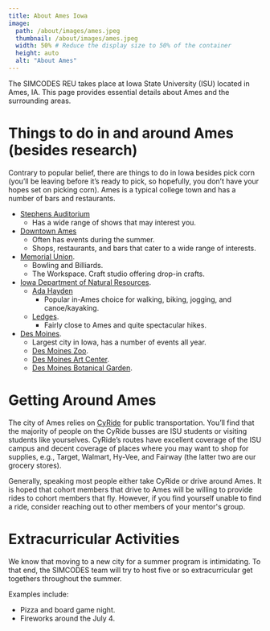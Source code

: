 ```yaml
---
title: About Ames Iowa
image:
  path: /about/images/ames.jpeg
  thumbnail: /about/images/ames.jpeg
  width: 50% # Reduce the display size to 50% of the container
  height: auto
  alt: "About Ames"
---
```


The SIMCODES REU takes place at Iowa State University (ISU) located in Ames, 
IA. This page provides essential details about Ames and the surrounding areas.

# Things to do in and around Ames (besides research)
Contrary to popular belief, there are things to do in Iowa besides pick corn
(you’ll be leaving before it’s ready to pick, so hopefully, you don’t have your 
hopes set on picking corn). Ames is a typical college town and has a number of 
bars and restaurants. 

- [Stephens Auditorium](https://www.center.iastate.edu/stephens-auditorium/)
  - Has a wide range of shows that may interest you. 
- [Downtown Ames](https://discoverames.com/business-listing/downtown-ames/)
  - Often has events during the summer.
  - Shops, restaurants, and bars that cater to a wide range of interests. 
- [Memorial Union](https://www.mu.iastate.edu/).
  - Bowling and Billiards.
  - The Workspace. Craft studio offering drop-in crafts.
- [Iowa Department of Natural Resources](https://www.iowadnr.gov).
  - [Ada Hayden](https://www.cityofames.org/My-Government/Departments/Parks-and-Recreation/Search-All-Parks/Ada-Hayden-Heritage-Park)
    - Popular in-Ames choice for walking, biking, jogging, and canoe/kayaking.
  - [Ledges](https://www.iowadnr.gov/places-go/state-parks/all-parks/ledges-state-park).
    - Fairly close to Ames and quite spectacular hikes.  
- [Des Moines](https://www.catchdesmoines.com/events/).
  - Largest city in Iowa, has a number of events all year.
  - [Des Moines Zoo](https://www.blankparkzoo.com).
  - [Des Moines Art Center](https://desmoinesartcenter.org).
  - [Des Moines Botanical Garden](https://dmbotanicalgarden.com).

# Getting Around Ames

The city of Ames relies on [CyRide](https://www.cyride.com/) for public 
transportation. You’ll find that the majority of people on the CyRide busses 
are ISU students or visiting students like yourselves. CyRide’s routes have 
excellent coverage of the ISU campus and decent coverage of places where you 
may want to shop for supplies, e.g., Target, Walmart, Hy-Vee, and Fairway (the 
latter two are our grocery stores).  

Generally, speaking most people either take CyRide or drive around Ames. It is
hoped that cohort members that drive to Ames will be willing to provide rides to
cohort members that fly. However, if you find yourself unable to find a ride,
consider reaching out to other members of your mentor's group. 

# Extracurricular Activities

We know that moving to a new city for a summer program is intimidating. To that
end, the SIMCODES team will try to host five or so extracurricular get 
togethers throughout the summer.

Examples include:

- Pizza and board game night.
- Fireworks around the July 4.